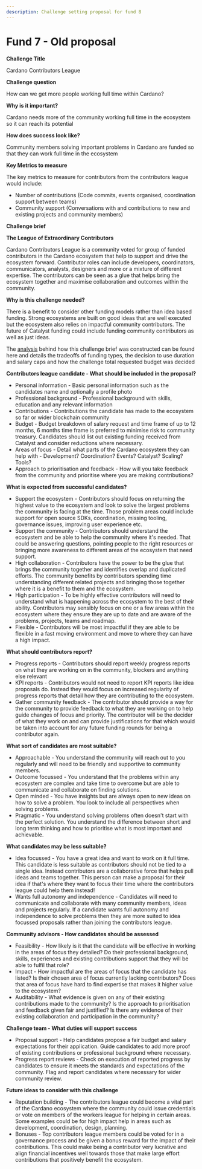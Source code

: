```yaml
---
description: Challenge setting proposal for fund 8
---
```


# Fund 7 - Old proposal

**Challenge Title**

Cardano Contributors League

**Challenge question**

How can we get more people working full time within Cardano?

**Why is it important?**

Cardano needs more of the community working full time in the ecosystem so it can reach its potential

**How does success look like?**

Community members solving important problems in Cardano are funded so that they can work full time in the ecosystem

**Key Metrics to measure**

The key metrics to measure for contributors from the contributors league would include:

* Number of contributions (Code commits, events organised, coordination support between teams)
* Community support (Conversations with and contributions to new and existing projects and community members)

**Challenge brief**

**The League of Extraordinary Contributors**

Cardano Contributors League is a community voted for group of funded contributors in the Cardano ecosystem that help to support and drive the ecosystem forward. Contributor roles can include developers, coordinators, communicators, analysts, designers and more or a mixture of different expertise. The contributors can be seen as a glue that helps bring the ecosystem together and maximise collaboration and outcomes within the community.

**Why is this challenge needed?**

There is a benefit to consider other funding models rather than idea based funding. Strong ecosystems are built on good ideas that are well executed but the ecosystem also relies on impactful community contributors. The future of Catalyst funding could include funding community contributors as well as just ideas.

The [analysis](../../background/overview.md) behind how this challenge brief was constructed can be found here and details the tradeoffs of funding types, the decision to use duration and salary caps and how the challenge total requested budget was decided



**Contributors league candidate - What should be included in the proposal?**

* Personal information - Basic personal information such as the candidates name and optionally a profile photo
* Professional background - Professional background with skills, education and any relevant information
* Contributions - Contributions the candidate has made to the ecosystem so far or wider blockchain community
* Budget - Budget breakdown of salary request and time frame of up to 12 months, 6 months time frame is preferred to minimise risk to community treasury. Candidates should list out existing funding received from Catalyst and consider reductions where necessary.
* Areas of focus - Detail what parts of the Cardano ecosystem they can help with - Development? Coordination? Events? Catalyst? Scaling? Tools?
* Approach to prioritisation and feedback - How will you take feedback from the community and prioritise where you are making contributions?

**What is expected from successful candidates?**

* Support the ecosystem - Contributors should focus on returning the highest value to the ecosystem and look to solve the largest problems the community is facing at the time. Those problem areas could include support for open source SDKs, coordination, missing tooling, governance issues, improving user experience etc.
* Support the community - Contributors should understand the ecosystem and be able to help the community where it's needed. That could be answering questions, pointing people to the right resources or bringing more awareness to different areas of the ecosystem that need support.
* High collaboration - Contributors have the power to be the glue that brings the community together and identifies overlap and duplicated efforts. The community benefits by contributors spending time understanding different related projects and bringing those together where it is a benefit to them and the ecosystem.
* High participation - To be highly effective contributors will need to understand what is happening across the ecosystem to the best of their ability. Contributors may sensibly focus on one or a few areas within the ecosystem where they ensure they are up to date and are aware of the problems, projects, teams and roadmap.
* Flexible - Contributors will be most impactful if they are able to be flexible in a fast moving environment and move to where they can have a high impact.

**What should contributors report?**

* Progress reports - Contributors should report weekly progress reports on what they are working on in the community, blockers and anything else relevant
* KPI reports - Contributors would not need to report KPI reports like idea proposals do. Instead they would focus on increased regularity of progress reports that detail how they are contributing to the ecosystem.
* Gather community feedback - The contributor should provide a way for the community to provide feedback to what they are working on to help guide changes of focus and priority. The contributor will be the decider of what they work on and can provide justifications for that which would be taken into account for any future funding rounds for being a contributor again.

**What sort of candidates are most suitable?**

* Approachable - You understand the community will reach out to you regularly and will need to be friendly and supportive to community members.
* Outcome focussed - You understand that the problems within any ecosystem are complex and take time to overcome but are able to communicate and collaborate on finding solutions.
* Open minded - You have insights but are always open to new ideas on how to solve a problem. You look to include all perspectives when solving problems.
* Pragmatic - You understand solving problems often doesn't start with the perfect solution. You understand the difference between short and long term thinking and how to prioritise what is most important and achievable.

**What candidates may be less suitable?**

* Idea focussed - You have a great idea and want to work on it full time. This candidate is less suitable as contributors should not be tied to a single idea. Instead contributors are a collaborative force that helps pull ideas and teams together. This person can make a proposal for their idea if that's where they want to focus their time where the contributors league could help them instead!
* Wants full autonomy and independence - Candidates will need to communicate and collaborate with many community members, ideas and projects regularly. If a candidate wants full autonomy and independence to solve problems then they are more suited to idea focussed proposals rather than joining the contributors league.

**Community advisors - How candidates should be assessed**

* Feasibility - How likely is it that the candidate will be effective in working in the areas of focus they detailed? Do their professional background, skills, experiences and existing contributions support that they will be able to fulfil that role?
* Impact - How impactful are the areas of focus that the candidate has listed? Is their chosen area of focus currently lacking contributors? Does that area of focus have hard to find expertise that makes it higher value to the ecosystem?
* Auditability - What evidence is given on any of their existing contributions made to the community? Is the approach to prioritisation and feedback given fair and justified? Is there any evidence of their existing collaboration and participation in the community?

**Challenge team - What duties will support success**

* Proposal support - Help candidates propose a fair budget and salary expectations for their application. Guide candidates to add more proof of existing contributions or professional background where necessary.
* Progress report reviews - Check on execution of reported progress by candidates to ensure it meets the standards and expectations of the community. Flag and report candidates where necessary for wider community review.

**Future ideas to consider with this challenge**

* Reputation building - The contributors league could become a vital part of the Cardano ecosystem where the community could issue credentials or vote on members of the workers league for helping in certain areas. Some examples could be for high impact help in areas such as development, coordination, design, planning.
* Bonuses - Top contributors league members could be voted for in a governance process and be given a bonus reward for the impact of their contributions. This could make being a contributor very lucrative and align financial incentives well towards those that make large effort contributions that positively benefit the ecosystem.
